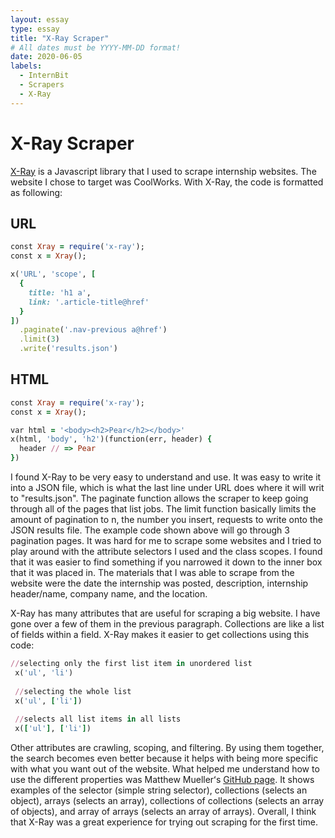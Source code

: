 ```yaml
---
layout: essay
type: essay
title: "X-Ray Scraper"
# All dates must be YYYY-MM-DD format!
date: 2020-06-05
labels:
  - InternBit
  - Scrapers
  - X-Ray
---
```


# X-Ray Scraper

[X-Ray](https://www.npmjs.com/package/x-ray) is a Javascript library that I used to scrape internship websites.  The website I chose to target was CoolWorks.  With X-Ray, the code is formatted as following: 

## URL
```ruby
const Xray = require('x-ray');
const x = Xray();

x('URL', 'scope', [
  {
    title: 'h1 a',
    link: '.article-title@href'
  }
])
  .paginate('.nav-previous a@href')
  .limit(3)
  .write('results.json')
```
## HTML
```ruby
const Xray = require('x-ray');
const x = Xray();

var html = '<body><h2>Pear</h2></body>'
x(html, 'body', 'h2')(function(err, header) {
  header // => Pear
})
```

I found X-Ray to be very easy to understand and use.  It was easy to write it into a JSON file, which is what the last line under URL does where it will writ to "results.json".  The paginate function allows the scraper to keep going through all of the pages that list jobs.  The limit function basically limits the amount of pagination to n, the number you insert, requests to write onto the JSON results file.  The example code shown above will go through 3 pagination pages.  It was hard for me to scrape some websites and I tried to play around with the attribute selectors I used and the class scopes.  I found that it was easier to find something if you narrowed it down to the inner box that it was placed in.  The materials that I was able to scrape from the website were the date the internship was posted, description, internship header/name, company name, and the location.  

X-Ray has many attributes that are useful for scraping a big website.  I have gone over a few of them in the previous paragraph.  Collections are like a list of fields within a field.  X-Ray makes it easier to get collections using this code: 
```ruby
//selecting only the first list item in unordered list
 x('ul', 'li') 
 
 //selecting the whole list
 x('ul', ['li'])
 
 //selects all list items in all lists
 x(['ul'], ['li'])
```

Other attributes are crawling, scoping, and filtering.  By using them together, the search becomes even better because it helps with being more specific with what you want out of the website.  What helped me understand how to use the different properties was Matthew Muellerʻs [GitHub page](https://github.com/matthewmueller/x-ray).  It shows examples of the selector (simple string selector), collections (selects an object), arrays (selects an array), collections of collections (selects an array of objects), and array of arrays (selects an array of arrays).  Overall, I think that X-Ray was a great experience for trying out scraping for the first time.  
